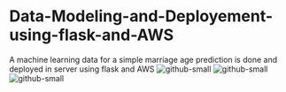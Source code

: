 # Data-Modeling-and-Deployement-using-flask-and-AWS
A machine learning data for  a simple marriage age prediction is done and deployed in server using flask and AWS
![github-small](https://user-images.githubusercontent.com/71956457/108329515-2e7a3d80-7208-11eb-8acb-18c62dbc1010.jpg)
![github-small](https://user-images.githubusercontent.com/71956457/108329523-2f12d400-7208-11eb-98ab-c1e3fcaf57d9.jpg)
![github-small](https://user-images.githubusercontent.com/71956457/108329737-3e921d00-7208-11eb-9109-a7ecf7547275.jpg)

